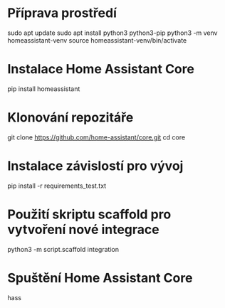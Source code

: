# Příprava prostředí
sudo apt update
sudo apt install python3 python3-pip
python3 -m venv homeassistant-venv
source homeassistant-venv/bin/activate

# Instalace Home Assistant Core
pip install homeassistant

# Klonování repozitáře
git clone https://github.com/home-assistant/core.git
cd core

# Instalace závislostí pro vývoj
pip install -r requirements_test.txt

# Použití skriptu scaffold pro vytvoření nové integrace
python3 -m script.scaffold integration

# Spuštění Home Assistant Core
hass
